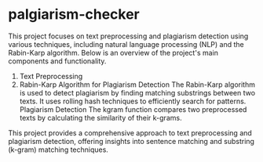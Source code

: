 # palgiarism-checker
This project focuses on text preprocessing and plagiarism detection using various techniques, including natural language processing (NLP) and the Rabin-Karp algorithm. Below is an overview of the project's main components and functionality.
1. Text Preprocessing
2. Rabin-Karp Algorithm for Plagiarism Detection
The Rabin-Karp algorithm is used to detect plagiarism by finding matching substrings between two texts. It uses rolling hash techniques to efficiently search for patterns.
 Plagiarism Detection
The kgram function compares two preprocessed texts by calculating the similarity of their k-grams.

This project provides a comprehensive approach to text preprocessing and plagiarism detection, offering insights into sentence matching and substring (k-gram) matching techniques.
